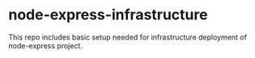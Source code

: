 # node-express-infrastructure
This repo includes basic setup needed for infrastructure deployment of node-express project.
